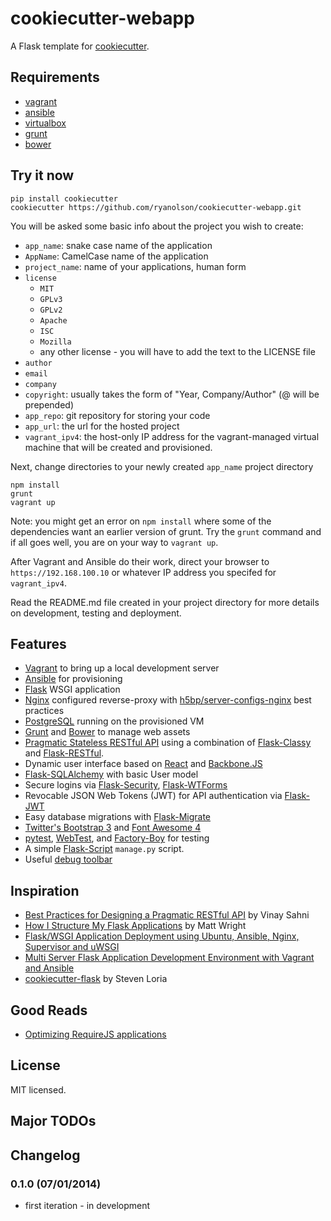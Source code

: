cookiecutter-webapp
===================

A Flask template for [cookiecutter](https://github.com/audreyr/cookiecutter).


## Requirements

- [vagrant](http://vagrantup.com)
- [ansible](http://ansible.com)
- [virtualbox](https://www.virtualbox.org/wiki/Downloads)
- [grunt](http://gruntjs.com)
- [bower](http://bower.io)


## Try it now

```
pip install cookiecutter
cookiecutter https://github.com/ryanolson/cookiecutter-webapp.git
```

You will be asked some basic info about the project you wish to create:

- `app_name`: snake case name of the application
- `AppName`: CamelCase name of the application
- `project_name`: name of your applications, human form
- `license`
    * `MIT`
    * `GPLv3`
    * `GPLv2`
    * `Apache`
    * `ISC`
    * `Mozilla`
    * any other license - you will have to add the text to the LICENSE file
- `author`
- `email`
- `company`
- `copyright`: usually takes the form of "Year, Company/Author" (@ will be prepended)
- `app_repo`: git repository for storing your code
- `app_url`: the url for the hosted project
- `vagrant_ipv4`: the host-only IP address for the vagrant-managed virtual
   machine that will be created and provisioned. 

Next, change directories to your newly created `app_name` project directory

```
npm install
grunt
vagrant up
```

Note: you might get an error on `npm install` where some of the dependencies want an
earlier version of grunt.  Try the `grunt` command and if all goes well, you are on
your way to `vagrant up`.

After Vagrant and Ansible do their work, direct your browser to
`https://192.168.100.10` or whatever IP address you specifed for `vagrant_ipv4`.

Read the README.md file created in your project directory for more details on
development, testing and deployment.


## Features

- [Vagrant](http://vagrantup.com) to bring up a local development server
- [Ansible](http://ansible.com) for provisioning
- [Flask](https://github.com/mitsuhiko/flask) WSGI application
- [Nginx](http://nginx.com) configured reverse-proxy with [h5bp/server-configs-nginx](https://github.com/h5bp/server-configs-nginx) best practices
- [PostgreSQL](http://www.postgresql.org) running on the provisioned VM
- [Grunt](http://gruntjs.com) and [Bower](http://bower.io) to manage web assets
- [Pragmatic Stateless RESTful API](http://www.vinaysahni.com/best-practices-for-a-pragmatic-restful-api)
  using a combination of [Flask-Classy](https://github.com/apiguy/flask-classy) and
  [Flask-RESTful](https://github.com/twilio/flask-restful).
- Dynamic user interface based on [React](http://facebook.github.io/react/) and
  [Backbone.JS](http://backbonejs.org)
- [Flask-SQLAlchemy](https://github.com/mitsuhiko/flask-sqlalchemy) with basic User model
- Secure logins via [Flask-Security](https://github.com/mattupstate/flask-security),
  [Flask-WTForms](https://github.com/lepture/flask-wtf)
- Revocable JSON Web Tokens (JWT) for API authentication via [Flask-JWT](https://github.com/mattupstate/flask-jwt)
- Easy database migrations with [Flask-Migrate](https://github.com/miguelgrinberg/Flask-Migrate)
- [Twitter's Bootstrap 3](http://getbootstrap.com) and
  [Font Awesome 4](http://fortawesome.github.io/Font-Awesome/)
- [pytest](http://pytest.org/latest/),
  [WebTest](http://webtest.readthedocs.org/en/latest/), and
  [Factory-Boy](http://factoryboy.readthedocs.org/en/latest/) for testing
- A simple [Flask-Script](https://github.com/smurfix/flask-script) `manage.py` script.
- Useful [debug toolbar](https://github.com/mgood/flask-debugtoolbar)


## Inspiration

- [Best Practices for Designing a Pragmatic RESTful API](http://www.vinaysahni.com/best-practices-for-a-pragmatic-restful-api) by Vinay Sahni
- [How I Structure My Flask
  Applications](http://mattupstate.com/python/2013/06/26/how-i-structure-my-flask-applications.html)
  by Matt Wright
- [Flask/WSGI Application Deployment using Ubuntu, Ansible, Nginx, Supervisor and uWSGI](http://mattupstate.com/python/devops/2012/08/07/flask-wsgi-application-deployment-with-ubuntu-ansible-nginx-supervisor-and-uwsgi.html)
- [Multi Server Flask Application Development Environment with Vagrant and Ansible](http://mattupstate.com/python/devops/2012/08/30/multi-server-flask-application-development-enviornment-with-vagrant-and-ansible.html)
- [cookiecutter-flask](https://github.com/sloria/cookiecutter-flask/)
  by Steven Loria


## Good Reads

-   [Optimizing RequireJS
    applications](http://www.webdeveasy.com/optimize-requirejs-projects/)


## License

MIT licensed.


## Major TODOs


## Changelog

### 0.1.0 (07/01/2014)
* first iteration - in development

